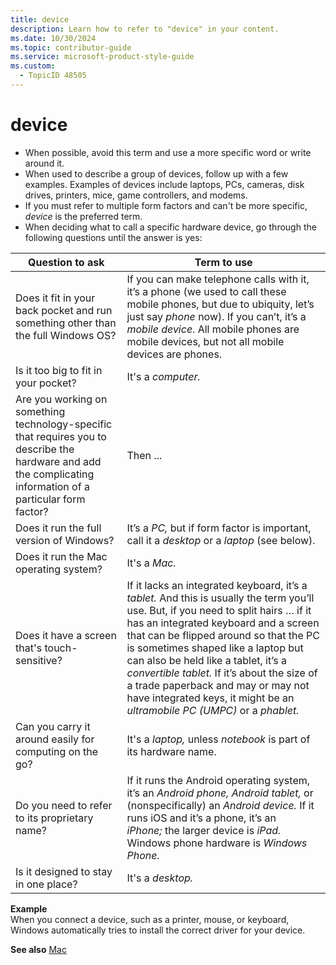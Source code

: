 ```yaml
---
title: device
description: Learn how to refer to "device" in your content.
ms.date: 10/30/2024
ms.topic: contributor-guide
ms.service: microsoft-product-style-guide
ms.custom:
  - TopicID 48505
---
```



# device

- When possible, avoid this term and use a more specific word or write around it.
- When used to describe a group of devices, follow up with a few examples. Examples of devices include laptops, PCs, cameras, disk drives, printers, mice, game controllers, and modems.
- If you must refer to multiple form factors and can't be more specific, *device* is the preferred term.
- When deciding what to call a specific hardware device, go through the following questions until the answer is yes:

| Question to ask | Term to use |
|-----------------|-------------|
| Does it fit in your back pocket and run something other than the full Windows OS? | If you can make telephone calls with it, it’s a phone (we used to call these mobile phones, but due to ubiquity, let’s just say *phone* now). If you can’t, it’s a *mobile device*. All mobile phones are mobile devices, but not all mobile devices are phones. |
| Is it too big to fit in your pocket? | It's a *computer.* |
| Are you working on something technology-specific that requires you to describe the hardware and add the complicating information of a particular form factor? | Then ... |
| Does it run the full version of Windows? | It’s a *PC,* but if form factor is important, call it a *desktop* or a *laptop* (see below). |
| Does it run the Mac operating system? | It's a *Mac.* |
| Does it have a screen that's touch-sensitive? | If it lacks an integrated keyboard, it’s a *tablet.* And this is usually the term you’ll use. But, if you need to split hairs … if it has an integrated keyboard and a screen that can be flipped around so that the PC is sometimes shaped like a laptop but can also be held like a tablet, it’s a *convertible tablet.* If it’s about the size of a trade paperback and may or may not have integrated keys, it might be an *ultramobile PC (UMPC)* or a *phablet.* |
| Can you carry it around easily for computing on the go? | It's a *laptop,* unless *notebook* is part of its hardware name. |
| Do you need to refer to its proprietary name? | If it runs the Android operating system, it’s an *Android phone, Android tablet,* or (nonspecifically) an *Android device.* If it runs iOS and it’s a phone, it’s an *iPhone;* the larger device is *iPad.* Windows phone hardware is *Windows Phone.* |
| Is it designed to stay in one place? | It's a *desktop.* |

**Example**  
When you connect a device, such as a printer, mouse, or keyboard, Windows automatically tries to install the correct driver for your device.

**See also** [Mac](~\a_z_names_terms\m\mac.md)  